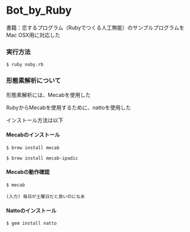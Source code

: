 # Bot_by_Ruby
書籍：恋するプログラム（Rubyでつくる人工無能）のサンプルプログラムをMac OSX用に対応した


### 実行方法
`$ ruby noby.rb`


### 形態素解析について
形態素解析には、Mecabを使用した

RubyからMecabを使用するために、nattoを使用した

インストール方法は以下


#### Mecabのインストール

`$ brew install mecab`

`$ brew install mecab-ipadic`


#### Mecabの動作確認

`$ mecab`

`(入力) 毎日が土曜日だと良いのになあ`


#### Nattoのインストール

`$ gem install natto`
